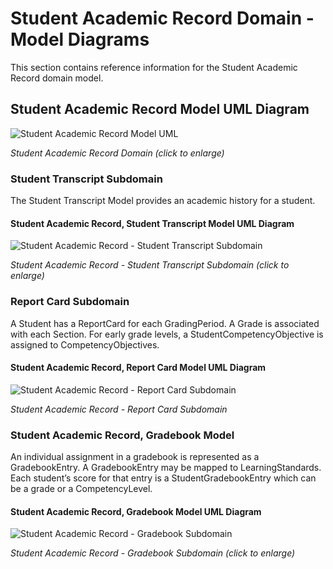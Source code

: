 # Student Academic Record Domain - Model Diagrams

This section contains reference information for the Student Academic Record
domain model.

## Student Academic Record Model UML Diagram

![Student Academic Record Model UML](../../../img/Student%20Academic%20Record%20Model%20UML.png)

_Student Academic Record Domain (click to enlarge)_

### Student Transcript Subdomain

The Student Transcript Model provides an academic history for a student.

#### Student Academic Record, Student Transcript Model UML Diagram

![Student Academic Record - Student Transcript Subdomain](../../../img/Student%20Academic%20Record%20-%20Student%20Transcript%20Subdomain.png)

_Student Academic Record - Student Transcript Subdomain (click to enlarge)_

### Report Card Subdomain

A Student has a ReportCard for each GradingPeriod. A Grade is associated with
each Section. For early grade levels, a StudentCompetencyObjective is assigned
to CompetencyObjectives.

#### Student Academic Record, Report Card Model UML Diagram

![Student Academic Record - Report Card Subdomain](../../../img/Report%20Card%20Subdomain%20UML.png)

_Student Academic Record - Report Card Subdomain_

### Student Academic Record, Gradebook Model

An individual assignment in a gradebook is represented as a GradebookEntry. A
GradebookEntry may be mapped to LearningStandards. Each student’s score for that
entry is a StudentGradebookEntry which can be a grade or a CompetencyLevel.

#### Student Academic Record, Gradebook Model UML Diagram

![Student Academic Record - Gradebook Subdomain](../../../img/Student%20Academic%20Record%20-%20Gradebook.png)

_Student Academic Record - Gradebook Subdomain (click to enlarge)_
